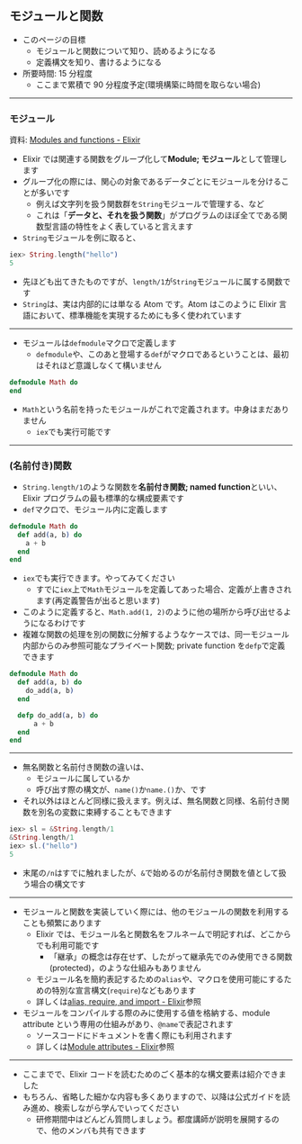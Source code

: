 ## モジュールと関数

- このページの目標
  - モジュールと関数について知り、読めるようになる
  - 定義構文を知り、書けるようになる
- 所要時間: 15 分程度
  - ここまで累積で 90 分程度予定(環境構築に時間を取らない場合)

---

### モジュール

資料: [Modules and functions - Elixir](https://elixir-lang.org/getting-started/modules-and-functions.html)

- Elixir では関連する関数をグループ化して**Module; モジュール**として管理します
- グループ化の際には、関心の対象であるデータごとにモジュールを分けることが多いです
  - 例えば文字列を扱う関数群を`String`モジュールで管理する、など
  - これは「**データと、それを扱う関数**」がプログラムのほぼ全てである関数型言語の特性をよく表していると言えます
- `String`モジュールを例に取ると、

```elixir
iex> String.length("hello")
5
```

- 先ほども出てきたものですが、`length/1`が`String`モジュールに属する関数です
- `String`は、実は内部的には単なる Atom です。Atom はこのように Elixir 言語において、標準機能を実現するためにも多く使われています

---

- モジュールは`defmodule`マクロで定義します
  - `defmodule`や、このあと登場する`def`がマクロであるということは、最初はそれほど意識しなくて構いません

```elixir
defmodule Math do
end
```

- `Math`という名前を持ったモジュールがこれで定義されます。中身はまだありません
  - `iex`でも実行可能です

---

### (名前付き)関数

- `String.length/1`のような関数を**名前付き関数; named function**といい、Elixir プログラムの最も標準的な構成要素です
- `def`マクロで、モジュール内に定義します

```elixir
defmodule Math do
  def add(a, b) do
    a + b
  end
end
```

- `iex`でも実行できます。やってみてください
  - すでに`iex`上で`Math`モジュールを定義してあった場合、定義が上書きされます(再定義警告が出ると思います)
- このように定義すると、`Math.add(1, 2)`のように他の場所から呼び出せるようになるわけです
- 複雑な関数の処理を別の関数に分解するようなケースでは、同一モジュール内部からのみ参照可能なプライベート関数; private function を`defp`で定義できます

```elixir
defmodule Math do
  def add(a, b) do
    do_add(a, b)
  end

  defp do_add(a, b) do
      a + b
  end
end
```

---

- 無名関数と名前付き関数の違いは、
  - モジュールに属しているか
  - 呼び出す際の構文が、`name()`か`name.()`か、です
- それ以外はほとんど同様に扱えます。例えば、無名関数と同様、名前付き関数を別名の変数に束縛することもできます

```elixir
iex> sl = &String.length/1
&String.length/1
iex> sl.("hello")
5
```

- 末尾の`/n`はすでに触れましたが、`&`で始めるのが名前付き関数を値として扱う場合の構文です

---

- モジュールと関数を実装していく際には、他のモジュールの関数を利用することも頻繁にあります
  - Elixir では、モジュール名と関数名をフルネームで明記すれば、どこからでも利用可能です
    - 「継承」の概念は存在せず、したがって継承先でのみ使用できる関数(protected)，のような仕組みもありません
  - モジュール名を簡約表記するための`alias`や、マクロを使用可能にするための特別な宣言構文(`require`)などもあります
  - 詳しくは[alias, require, and import - Elixir](https://elixir-lang.org/getting-started/alias-require-and-import.html)参照
- モジュールをコンパイルする際のみに使用する値を格納する、module attribute という専用の仕組みがあり、`@name`で表記されます
  - ソースコードにドキュメントを書く際にも利用されます
  - 詳しくは[Module attributes - Elixir](https://elixir-lang.org/getting-started/module-attributes.html)参照

---

- ここまでで、Elixir コードを読むためのごく基本的な構文要素は紹介できました
- もちろん、省略した細かな内容も多くありますので、以降は公式ガイドを読み進め、検索しながら学んでいってください
  - 研修期間中はどんどん質問しましょう。都度講師が説明を展開するので、他のメンバも共有できます
